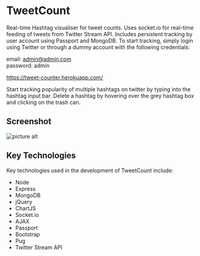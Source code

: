 # TweetCount
Real-time Hashtag visualiser for tweet counts. Uses socket.io for real-time feeding of tweets from Twitter Stream API. Includes persistent tracking by user account using Passport and MongoDB. To start tracking, simply login using Twitter or through a dummy account with the following credentials:  

email: admin@admin.com  
password: admin  

https://tweet-counter.herokuapp.com/

Start tracking popularity of multiple hashtags on twitter by typing into the hashtag input bar. Delete a hashtag by hovering over the grey hashtag box and clicking on the trash can.

## Screenshot
![picture alt](https://cdn.pbrd.co/images/48GrdBkwD.png "Sample Screenshot")

## Key Technologies
Key technologies used in the development of TweetCount include:
* Node
* Express
* MongoDB
* jQuery
* ChartJS
* Socket.io
* AJAX
* Passport
* Bootstrap
* Pug
* Twitter Stream API
